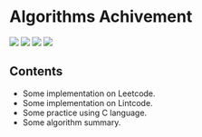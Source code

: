 # Algorithms Achivement
![](https://img.shields.io/badge/license-GNU-seagreen.svg?style=flat-square)
![](https://img.shields.io/badge/version-V1.0-blue.svg?style=flat-square)
![](https://img.shields.io/badge/language-Python/C/C++-seagreen.svg?style=flat-square)
![](https://img.shields.io/badge/platform-Linux|Windows-blue.svg?style=flat-square&logo=Linux)

## Contents
* Some implementation on Leetcode.
* Some implementation on Lintcode.
* Some practice using C language.
* Some algorithm summary.
